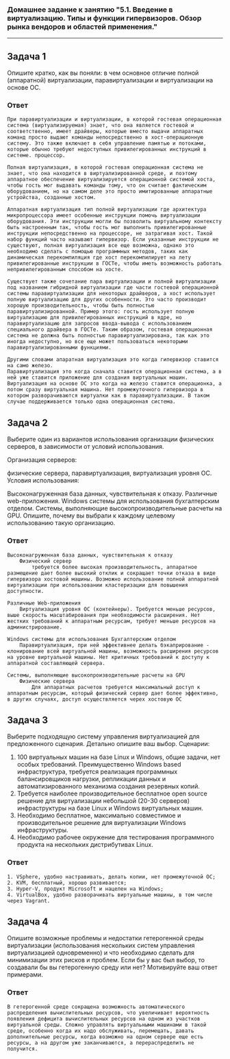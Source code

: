### Домашнее задание к занятию "5.1. Введение в виртуализацию. Типы и функции гипервизоров. Обзор рынка вендоров и областей применения."
---
## Задача 1
Опишите кратко, как вы поняли: в чем основное отличие полной (аппаратной) виртуализации, паравиртуализации и виртуализации на основе ОС.

### Ответ

```
При паравиртуализации и виртуализации, в которой гостевая операционная система (виртуализируемая) знает, что она является гостевой и соответственно, имеет драйверы, которые вместо выдачи аппаратных команд просто выдают команды непосредственно в хост-операционную систему. Это также включает в себя управление памятью и потоками, которые обычно требуют недоступных привилегированных инструкций в системе. процессор.

Полная виртуализация, в которой гостевая операционная система не знает, что она находится в виртуализированной среде, и поэтому аппаратное обеспечение виртуализируется операционной системой хоста, чтобы гость мог выдавать команды тому, что он считает фактическим оборудованием, но на самом деле это просто имитированные аппаратные устройства, созданные хостом.

Аппаратная виртуализация тип полной виртуализации где архитектура микропроцессора имеет особенные инструкции помочь виртуализации оборудования. Эти инструкции могли бы позволить виртуальному контексту быть настроенным так, чтобы гость мог выполнить привилегированные инструкции непосредственно на процессоре, не затрагивая хост. Такой набор функций часто называют гипервизор. Если указанные инструкции не существуют, полная виртуализация все еще возможна, однако это необходимо сделать с помощью программных методов, таких как динамическая перекомпиляция где хост перекомпилирует на лету привилегированные инструкции в ГОСТе, чтобы иметь возможность работать непривилегированным способом на хосте.

Существует также сочетание пара виртуализации и полной виртуализации под названием гибридной виртуализации где части гостевой операционной системы паравиртуализации для некоторых драйверов, а хост использует полную виртуализацию для других особенности. Это часто производит хорошую производительность, чтобы быть полностью паравиртуализированной. Пример этого: гость использует полную виртуализацию для привилегированных инструкций в ядре, но паравиртуализацию для запросов ввода-вывода с использованием специального драйвера в ГОСТе. Таким образом, гостевая операционная система не должна быть полностью паравиртуализирована, так как это иногда недоступно, но все еще может пользоваться некоторыми паравиртуализированными функциями.

Другими словами апаратная виртуализация это когда гипервизор ставится на само железо.
Паравиртуализация это когда сначала ставится операционная система, а в ней уже ставится приложение для создания виртуальных машин.
Виртуализация на основе ОС это когда на железо ставится операционка, а потом сразу виртуальная машина. Нет промежуточного гипервизора в котором разворачиваются виртуалки как в паравиртуализации. В таком случае поддерживается только одна операционная система.
```
## Задача 2
Выберите один из вариантов использования организации физических серверов, в зависимости от условий использования.

Организация серверов:

физические сервера,
паравиртуализация,
виртуализация уровня ОС.
Условия использования:

Высоконагруженная база данных, чувствительная к отказу.
Различные web-приложения.
Windows системы для использования бухгалтерским отделом.
Системы, выполняющие высокопроизводительные расчеты на GPU.
Опишите, почему вы выбрали к каждому целевому использованию такую организацию.

### Ответ
```
Высоконагруженная база данных, чувствительная к отказу
    Физический сервер 
        требуется более высокая производительность, аппаратное размещение дает более высокий отклик и сокращает точки отказа в виде гипервизора хостовой машины. Возможно использование полной аппаратной виртуализации при использовании кластеризации для повышения доступности.
         
Различные Web-приложения
    Виртуализация уровня ОС (контейнеры). Требуется меньше ресурсов, выше скорость масштабирования при необходимости расширения. Нет жестких требований к аппаратным ресурсам, требует меньше ресурсов на администрирование.

Windows системы для использования Бухгалтерским отделом
    Паравиртуализация, при ней эффективнее делать бэкаприрование - клонирование всей виртуальной машины, возможность расширения ресурсов на уровне виртуальной машины. Нет критичных требований к доступу к аппаратной составляющей сервера.
        
Системы, выполняющие высокопроизводительные расчеты на GPU
    Физические сервера 
        Для аппаратных расчетов требуется максимальный доступ к аппаратным ресурсам, который физический сервер дает более эффективно, в других случаях, доступ осуществляется черех хостовую ОС 
```
## Задача 3
Выберите подходящую систему управления виртуализацией для предложенного сценария. Детально опишите ваш выбор.
Сценарии:

1. 100 виртуальных машин на базе Linux и Windows, общие задачи, нет особых требований. Преимущественно Windows based инфраструктура, требуется реализация программных балансировщиков нагрузки, репликации данных и автоматизированного механизма создания резервных копий.
2. Требуется наиболее производительное бесплатное open source решение для виртуализации небольшой (20-30 серверов) инфраструктуры на базе Linux и Windows виртуальных машин.
3. Необходимо бесплатное, максимально совместимое и производительное решение для виртуализации Windows инфраструктуры.
4. Необходимо рабочее окружение для тестирования программного продукта на нескольких дистрибутивах Linux.
### Ответ
```
1. VSphere, удобно настравивать, делать копии, нет промежуточной ОС;
2. KVM, бесплатный, хорошо развивается;
3. Hyper-V, продукт Microsoft и нацелен на Windows;
4. VirtualBox, удобно разворачивать виртуальные машины, в том числе через Vagrant.
```		
## Задача 4
Опишите возможные проблемы и недостатки гетерогенной среды виртуализации (использования нескольких систем управления виртуализацией одновременно) и что необходимо сделать для минимизации этих рисков и проблем. Если бы у вас был выбор, то создавали бы вы гетерогенную среду или нет? Мотивируйте ваш ответ примерами.
### Ответ
```
В гетерогенной среде сокращена возможность автоматического распределения вычислительных ресурсов, что увеличивает вероятность появления дефицита вычислительных ресурсов на одном из участков виртуальной среды. Сложно управлять виртуальными машинами в такой среде, особенно когда их надо обслуживать, перемещать, давать дополнительные ресурсы, когда возможно на одном сервере еще есть ресурсы, а на другом уже заканчиваются, а перераспределить не получится.
```
